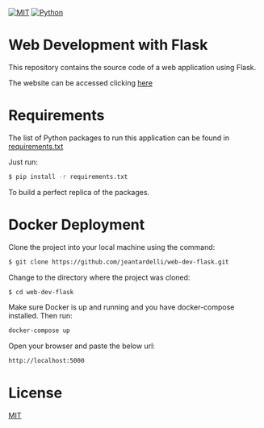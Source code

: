 [![MIT](https://img.shields.io/github/license/jeantardelli/web-dev-flask)](https://choosealicense.com/)
[![Python](https://img.shields.io/badge/Python-3.8-blue)](https://www.python.org/)

Web Development with Flask
==========================
This repository contains the source code of a web application using Flask.


The website can be accessed clicking [here](https://talita-arqueros.herokuapp.com)

Requirements
============
The list of Python packages to run this application can be found in [requirements.txt](requirements/common.txt) 

Just run:

```bash
$ pip install -r requirements.txt
```

To build a perfect replica of the packages.

Docker Deployment 
=================

Clone the project into your local machine using the command:

```bash
$ git clone https://github.com/jeantardelli/web-dev-flask.git
```

Change to the directory where the project was cloned:

```bash
$ cd web-dev-flask
```

Make sure Docker is up and running and you have docker-compose installed. Then run:

```bash
docker-compose up
```

Open your browser and paste the below url:

```bash
http://localhost:5000
```

License
=======
[MIT](LICENSE)
